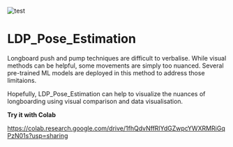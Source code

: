 ![test](https://user-images.githubusercontent.com/36811513/167272989-16becce3-bcfd-413a-bed4-4ef3344664c8.gif)

# LDP_Pose_Estimation

Longboard push and pump techniques are difficult to verbalise. While visual methods can be helpful, some movements are simply too nuanced. Several pre-trained ML models are deployed in this method to address those limitaions. 

Hopefully, LDP_Pose_Estimation can help to visualize the nuances of longboarding using visual comparison and data visualisation.

**Try it with Colab**

https://colab.research.google.com/drive/1fhQdvNffRlYdGZwpcYWXRMRiGqPzN01s?usp=sharing
